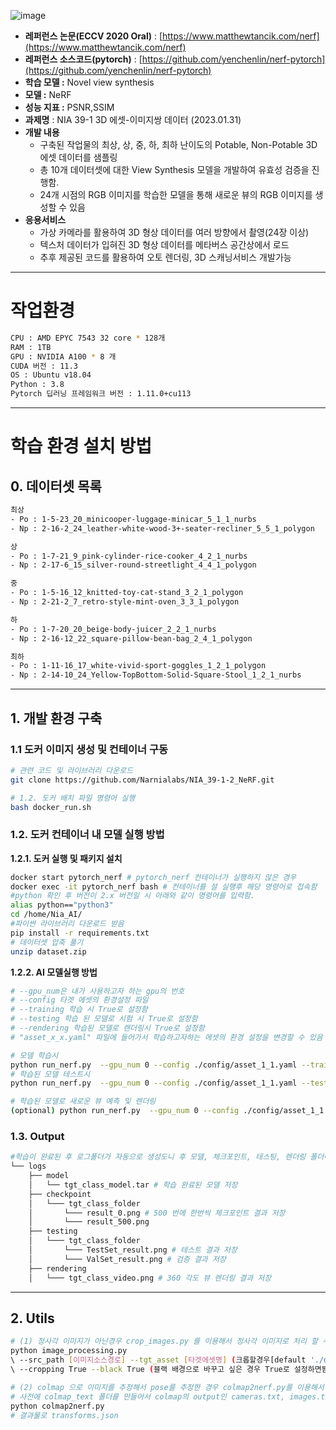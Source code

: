 ![image](https://user-images.githubusercontent.com/109494925/216935624-be690389-c06b-4fc4-bcdc-38064f479315.png)

- **레퍼런스 논문(ECCV 2020 Oral)** : [https://www.matthewtancik.com/nerf](https://www.matthewtancik.com/nerf)
- **레퍼런스 소스코드(pytorch)** : [https://github.com/yenchenlin/nerf-pytorch](https://github.com/yenchenlin/nerf-pytorch)
- **학습 모델 :** Novel view synthesis
- **모델 :** NeRF
- **성능 지표 :** PSNR,SSIM
- **과제명** : NIA 39-1 3D 에셋-이미지쌍 데이터 (2023.01.31)
- **개발 내용**
    - 구축된 작업물의 최상, 상, 중, 하, 최하 난이도의 Potable, Non-Potable 3D 에셋 데이터를 샘플링
    - 총 10개 데이터셋에 대한 View Synthesis 모델을 개발하여 유효성 검증을 진행함.
    - 24개 시점의 RGB 이미지를 학습한 모델을 통해 새로운 뷰의 RGB 이미지를 생성할 수 있음
- **응용서비스**
    - 가상 카메라를 활용하여 3D 형상 데이터를 여러 방향에서 촬영(24장 이상)
    - 텍스처 데이터가 입혀진 3D 형상 데이터를 메타버스 공간상에서 로드
    - 추후 제공된 코드를 활용하여 오토 렌더링, 3D 스캐닝서비스 개발가능

---

# 작업환경

```bash
CPU : AMD EPYC 7543 32 core * 128개
RAM : 1TB
GPU : NVIDIA A100 * 8 개
CUDA 버전 : 11.3
OS : Ubuntu v18.04
Python : 3.8
Pytorch 딥러닝 프레임워크 버전 : 1.11.0+cu113
```

---

# 학습 환경 설치 방법

## 0. 데이터셋 목록

```bash
최상
- Po : 1-5-23_20_minicooper-luggage-minicar_5_1_1_nurbs
- Np : 2-16-2_24_leather-white-wood-3+-seater-recliner_5_5_1_polygon

상
- Po : 1-7-21_9_pink-cylinder-rice-cooker_4_2_1_nurbs
- Np : 2-17-6_15_silver-round-streetlight_4_4_1_polygon

중
- Po : 1-5-16_12_knitted-toy-cat-stand_3_2_1_polygon
- Np : 2-21-2_7_retro-style-mint-oven_3_3_1_polygon

하
- Po : 1-7-20_20_beige-body-juicer_2_2_1_nurbs
- Np : 2-16-12_22_square-pillow-bean-bag_2_4_1_polygon

최하
- Po : 1-11-16_17_white-vivid-sport-goggles_1_2_1_polygon
- Np : 2-14-10_24_Yellow-TopBottom-Solid-Square-Stool_1_2_1_nurbs
```

---

## 1. 개발 환경 구축

### 1.1 도커 이미지 생성 및  컨테이너 구동

```bash
# 관련 코드 및 라이브러리 다운로드
git clone https://github.com/Narnialabs/NIA_39-1-2_NeRF.git

# 1.2. 도커 배치 파일 명령어 실행
bash docker_run.sh
```

### 1.2. 도커 컨테이너 내 모델 실행 방법

**1.2.1. 도커 실행 및 패키지 설치** 

```bash
docker start pytorch_nerf # pytorch_nerf 컨테이너가 실행하지 않은 경우
docker exec -it pytorch_nerf bash # 컨테이너를 설 실행후 해당 명령어로 접속함
#python 확인 후 버전이 2.x 버전일 시 아래와 같이 명령어를 입력함.
alias python=="python3"
cd /home/Nia_AI/
#파이썬 라이브러리 다운로드 받음
pip install -r requirements.txt
# 데이터셋 압축 풀기 
unzip dataset.zip
```

**1.2.2. AI 모델실행 방법** 

```bash
# --gpu_num은 내가 사용하고자 하는 gpu의 번호
# --config 타겟 에셋의 환경설정 파일
# --training 학습 시 True로 설정함
# --testing 학습 된 모델로 시험 시 True로 설정함
# --rendering 학습된 모델로 렌더링시 True로 설정함
# "asset_x_x.yaml" 파일에 들어가서 학습하고자하는 에셋의 환경 설정을 변경할 수 있음

# 모델 학습시
python run_nerf.py  --gpu_num 0 --config ./config/asset_1_1.yaml --training True 
# 학습된 모델 테스트시
python run_nerf.py  --gpu_num 0 --config ./config/asset_1_1.yaml --testing True

# 학습된 모델로 새로운 뷰 예측 및 렌더링
(optional) python run_nerf.py  --gpu_num 0 --config ./config/asset_1_1.yaml --rendering True
```

### 1.3. Output

```bash
#학습이 완료된 후 로그폴더가 자동으로 생성도니 후 모델, 체크포인트, 테스팅, 렌더링 폴더에 결과물이 저장된것을 확인할 수 있습니다.  
└── logs
    ├── model
    │   └── tgt_class_model.tar # 학습 완료된 모델 저장
    ├── checkpoint
    │   └─── tgt_class_folder
    │       └─── result_0.png # 500 번에 한번씩 체크포인트 결과 저장
    │       └─── result_500.png
    ├── testing
    │   └─── tgt_class_folder
    │       └─── TestSet_result.png # 테스트 결과 저장
    │       └─── ValSet_result.png # 검증 결과 저장
    ├── rendering
    │   └─── tgt_class_video.png # 360 각도 뷰 렌더링 결과 저장
```

---

## 2. Utils

```bash
# (1) 정사각 이미지가 아닌경우 crop_images.py 를 이용해서 정사각 이미지로 처리 할 수 있음.
python image_processing.py 
\ --src_path [이미지소스경로] --tgt_asset [타겟에셋명] (크롭할경우[default './dataset/data_square/'폴더에 저장됨]) 
\ --cropping True --black True (블랙 배경으로 바꾸고 싶은 경우 True로 설정하면됨 안설정하면 하얀색 배경임.)

# (2) colmap 으로 이미지를 추정해서 pose를 추정한 경우 colmap2nerf.py를 이용해서 nerf가 읽어들일수있는 데이터로 처리해줌.
# 사전에 colmap_text 폴더를 만들어서 colmap의 output인 cameras.txt, images.txt를 넣고, images 폴더를 만들어서 이미지를 넣어줌
python colmap2nerf.py 
# 결과물로 transforms.json
```
